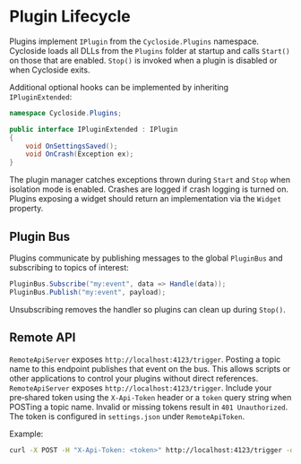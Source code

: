 # Plugin Lifecycle

Plugins implement `IPlugin` from the `Cycloside.Plugins` namespace. Cycloside loads all DLLs from the `Plugins` folder at startup and calls `Start()` on those that are enabled. `Stop()` is invoked when a plugin is disabled or when Cycloside exits.

Additional optional hooks can be implemented by inheriting `IPluginExtended`:

```csharp
namespace Cycloside.Plugins;

public interface IPluginExtended : IPlugin
{
    void OnSettingsSaved();
    void OnCrash(Exception ex);
}
```

The plugin manager catches exceptions thrown during `Start` and `Stop` when isolation mode is enabled. Crashes are logged if crash logging is turned on. Plugins exposing a widget should return an implementation via the `Widget` property.

## Plugin Bus

Plugins communicate by publishing messages to the global `PluginBus` and subscribing to topics of interest:

```csharp
PluginBus.Subscribe("my:event", data => Handle(data));
PluginBus.Publish("my:event", payload);
```

Unsubscribing removes the handler so plugins can clean up during `Stop()`.

## Remote API

`RemoteApiServer` exposes `http://localhost:4123/trigger`. Posting a topic name to this endpoint publishes that event on the bus. This allows scripts or other applications to control your plugins without direct references.
`RemoteApiServer` exposes `http://localhost:4123/trigger`. Include your pre‑shared token using the `X-Api-Token` header or a `token` query string when POSTing a topic name. Invalid or missing tokens result in `401 Unauthorized`. The token is configured in `settings.json` under `RemoteApiToken`.

Example:

```bash
curl -X POST -H "X-Api-Token: <token>" http://localhost:4123/trigger -d "my:event"

